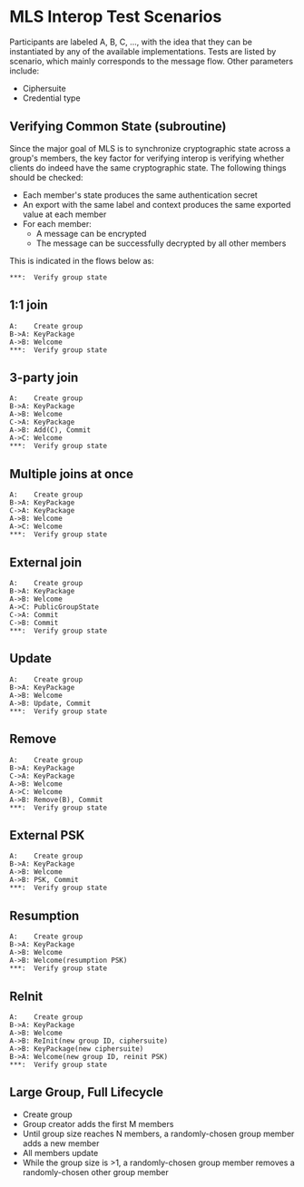 MLS Interop Test Scenarios
==========================

Participants are labeled A, B, C, ..., with the idea that they can be
instantiated by any of the available implementations.  Tests are listed by
scenario, which mainly corresponds to the message flow.  Other parameters
include:

* Ciphersuite
* Credential type

## Verifying Common State (subroutine)

Since the major goal of MLS is to synchronize cryptographic state across a
group's members, the key factor for verifying interop is verifying whether
clients do indeed have the same cryptographic state.  The following things
should be checked:

* Each member's state produces the same authentication secret
* An export with the same label and context produces the same exported value at
  each member
* For each member:
  * A message can be encrypted
  * The message can be successfully decrypted by all other members

This is indicated in the flows below as:

```
***:  Verify group state
```

## 1:1 join

```
A:    Create group
B->A: KeyPackage
A->B: Welcome
***:  Verify group state
```

## 3-party join

```
A:    Create group
B->A: KeyPackage
A->B: Welcome
C->A: KeyPackage
A->B: Add(C), Commit
A->C: Welcome
***:  Verify group state
```

## Multiple joins at once

```
A:    Create group
B->A: KeyPackage
C->A: KeyPackage
A->B: Welcome
A->C: Welcome
***:  Verify group state
```

## External join

```
A:    Create group
B->A: KeyPackage
A->B: Welcome
A->C: PublicGroupState
C->A: Commit
C->B: Commit
***:  Verify group state
```

## Update

```
A:    Create group
B->A: KeyPackage
A->B: Welcome
A->B: Update, Commit
***:  Verify group state
```

## Remove

```
A:    Create group
B->A: KeyPackage
C->A: KeyPackage
A->B: Welcome
A->C: Welcome
A->B: Remove(B), Commit 
***:  Verify group state
```

## External PSK

```
A:    Create group
B->A: KeyPackage
A->B: Welcome
A->B: PSK, Commit
***:  Verify group state
```

## Resumption

```
A:    Create group
B->A: KeyPackage
A->B: Welcome
A->B: Welcome(resumption PSK)
***:  Verify group state
```

## ReInit

```
A:    Create group
B->A: KeyPackage
A->B: Welcome
A->B: ReInit(new group ID, ciphersuite)
A->B: KeyPackage(new ciphersuite)
B->A: Welcome(new group ID, reinit PSK)
***:  Verify group state
```

## Large Group, Full Lifecycle

* Create group
* Group creator adds the first M members
* Until group size reaches N members, a randomly-chosen group member adds a new
  member
* All members update
* While the group size is >1, a randomly-chosen group member removes a
  randomly-chosen other group member

